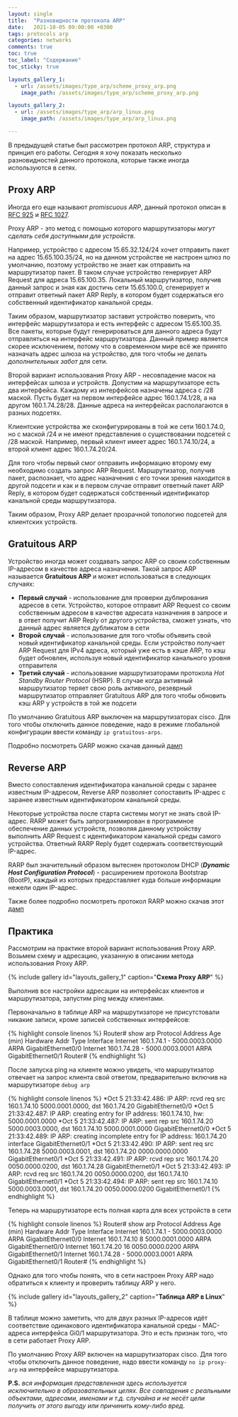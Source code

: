 ```yaml
---
layout: single
title:  "Разновидности протокола ARP"
date:   2021-10-05 09:00:00 +0300
tags: protocols arp 
categories: networks
comments: true
toc: true
toc_label: "Содержание"
toc_sticky: true

layouts_gallery_1:
  - url: /assets/images/type_arp/scheme_proxy_arp.png
    image_path: /assets/images/type_arp/scheme_proxy_arp.png

layouts_gallery_2:
  - url: /assets/images/type_arp/arp_linux.png
    image_path: /assets/images/type_arp/arp_linux.png

---
```


В предыдущей статье был рассмотрен протокол ARP, структура и принцип его работы. Сегодня я хочу показать несколько разновидностей данного протокола, которые также иногда используются в сетях.

## Proxy ARP

Иногда его еще называют *promiscuous ARP*, данный протокол описан в [RFC 925](https://www.rfc-editor.org/rfc/rfc925.html) и [RFC 1027](https://www.rfc-editor.org/rfc/rfc1027.html).

Proxy ARP - это метод с помощью которого маршрутизаторы *могут сделать себя доступными для устройств*. 

Например, устройство с адресом 15.65.32.124/24 хочет отправить пакет на адрес 15.65.100.35/24, но на данном устройстве не настроен шлюз по умолчанию, поэтому устройство не знает как отправить на маршрутизатор пакет. В таком случае устройство генерирует ARP Request для адреса 15.65.100.35. Локальный маршрутизатор, получив данный запрос и зная как достичь сети 15.65.100.0, сгенерирует и отправит ответный пакет ARP Reply, в котором будет содержаться его собственный идентификатор канальной среды. 

Таким образом, маршрутизатор заставит устройство поверить, что интерфейс маршрутизатора и есть интерфейс с адресом 15.65.100.35. Все пакеты, которые будут генерироваться для данного адреса будут отправляться на интерфейс маршрутизатора. Данный пример является скорее исключением, потому что в современном мире всё же принято назначать адрес шлюза на устройство, для того чтобы не делать *дополнительных забот* для сети.

Второй вариант использования Proxy ARP - несовпадение масок на интерфейсах шлюза и устройств. Допустим на маршрутизаторе есть два интерфейса. Каждому из интерфейсов назначены адреса с /28 маской. Пусть будет на первом интерфейсе адрес 160.1.74.1/28, а на другом 160.1.74.28/28. Данные адреса на интерфейсах располагаются в разных подсетях. 

Клиентские устройства же сконфигурированы в той же сети 160.1.74.0, но с маской /24 и не имеют представления о существовании подсетей с /28 маской. Например, первый клиент имеет адрес 160.1.74.10/24, а второй клиент адрес 160.1.74.20/24. 

Для того чтобы первый смог отправить информацию второму ему необходимо создать запрос ARP Request. Маршрутизатор, получив пакет, распознает, что адрес назначения с его точки зрения находится в другой подсети и как и в первом случае отправит ответный пакет ARP Reply, в котором будет содержаться собственный идентификатор канальной среды маршрутизатора.

Таким образом, Proxy ARP делает прозрачной топологию подсетей для клиентских устройств.

## Gratuitous ARP

Устройство иногда может создавать запрос ARP со своим собственным IP-адресом в качестве адреса назначения. Такой запрос ARP называется **Gratuitous ARP** и может использоваться в следующих случаях:

* **Первый случай** - использование для проверки дублирования адресов в сети. Устройство, которое отправит ARP Request со своим собственным адресом в качестве адресата назначения в запросе и в ответ получит ARP Reply от другого устройства, сможет узнать, что данный адрес является дубликатом в сети
* **Второй случай** - использование для того чтобы объявить свой новый идентификатор канальной среды. Если устройство получает ARP Request для IPv4 адреса, который уже есть в кэше ARP, то кэш будет обновлен, используя новый идентификатор канального уровня отправителя
* **Третий случай** - использование маршрутизаторами протокола *Hot Standby Router Protocol* (HSRP). В случае когда активный маршрутизатор теряет свою роль активного, резеврный маршрутизатор отправляет Gratuitous ARP для того чтобы обновить кэш ARP у устройств в той же подсети

По умолчанию Gratuitous ARP выключен на маршрутизаторах cisco. Для того чтобы отключить данное поведение, надо в режиме глобальной конфигурации ввести команду `ip gratuitous-arps`.

Подробно посмотреть GARP можно скачав данный [дамп](/assets/pcap/garp.pcapng)

## Reverse ARP

Вместо сопоставления идентификатора канальной среды с заранее известным IP-адресом, Reverse ARP позволяет сопоставить IP-адрес с заранее известным идентификатором канальной среды. 

Некоторые устройства после старта системы могут не знать свой IP-адрес. RARP может быть запрограммирован в программное обеспечение данных устройств, позволяя данному устройству выполнить ARP Request с идентификатором канальной среды самого устройства. Ответный RARP Reply будет содержать соответствующий IP-адрес.

RARP был значительный образом вытеснен протоколом DHCP (***Dynamic Host Configuration Protocol***) - расширением протокола Bootstrap (BootP), каждый из которых предоставляет куда больше информации нежели один IP-адрес.

Также более подробно посмотреть протокол RARP можно скачав этот [дамп](/assets/pcap/rarp.pcap)

## Практика

Рассмотрим на практике второй вариант использования Proxy ARP. Возьмем схему и адресацию, указанную в описании метода использования Proxy ARP.

{% include gallery id="layouts_gallery_1" caption="**Схема Proxy ARP**" %}

Выполнив все настройки адресации на интерфейсах клиентов и маршрутизатора, запустим ping между клиентами.

Первоначально в таблице ARP на маршрутизаторе не присутстовали никакие записи, кроме записей собственных интерфейсов:

{% highlight console linenos %}
Router# show arp
Protocol  Address          Age (min)  Hardware Addr   Type   Interface
Internet  160.1.74.1              -   5000.0003.0000  ARPA   GigabitEthernet0/0
Internet  160.1.74.28             -   5000.0003.0001  ARPA   GigabitEthernet0/1
Router#
{% endhighlight %}

После запуска ping на клиенте можно увидеть, что маршрутизатор отвечает на запрос клиента свой ответом, предварительно включив на маршрутизаторе `debug arp`

{% highlight console linenos %}
*Oct  5 21:33:42.486: IP ARP: rcvd req src 160.1.74.10 5000.0001.0000, dst 160.1.74.20 GigabitEthernet0/0
*Oct  5 21:33:42.487: IP ARP: creating entry for IP address: 160.1.74.10, hw: 5000.0001.0000
*Oct  5 21:33:42.487: IP ARP: sent rep src 160.1.74.20 5000.0003.0000,
                 dst 160.1.74.10 5000.0001.0000 GigabitEthernet0/0
*Oct  5 21:33:42.489: IP ARP: creating incomplete entry for IP address: 160.1.74.20 interface GigabitEthernet0/1
*Oct  5 21:33:42.490: IP ARP: sent req src 160.1.74.28 5000.0003.0001,
                 dst 160.1.74.20 0000.0000.0000 GigabitEthernet0/1
*Oct  5 21:33:42.491: IP ARP: rcvd rep src 160.1.74.20 0050.0000.0200, dst 160.1.74.28 GigabitEthernet0/1
*Oct  5 21:33:42.493: IP ARP: rcvd req src 160.1.74.20 0050.0000.0200, dst 160.1.74.10 GigabitEthernet0/1
*Oct  5 21:33:42.494: IP ARP: sent rep src 160.1.74.10 5000.0003.0001,
                 dst 160.1.74.20 0050.0000.0200 GigabitEthernet0/1
{% endhighlight %}

Теперь на маршрутизаторе есть полная карта для всех устройств в сети

{% highlight console linenos %}
Router# show arp
Protocol  Address          Age (min)  Hardware Addr   Type   Interface
Internet  160.1.74.1              -   5000.0003.0000  ARPA   GigabitEthernet0/0
Internet  160.1.74.10             8   5000.0001.0000  ARPA   GigabitEthernet0/0
Internet  160.1.74.20            16   0050.0000.0200  ARPA   GigabitEthernet0/1
Internet  160.1.74.28             -   5000.0003.0001  ARPA   GigabitEthernet0/1
Router#
{% endhighlight %}

Однако для того чтобы понять, что в сети настроен Proxy ARP надо обратиться к клиенту и проверить таблицу ARP у него. 

{% include gallery id="layouts_gallery_2" caption="**Таблица ARP в Linux**" %}

В таблице можно заметить, что для двух разных IP-адресов идёт соответствие одинакового идентификатора канальной среды - MAC-адреса интерфейса Gi0/1 маршрутизатора. Это и есть признак того, что в сети работает Proxy ARP.

По умолчанию Proxy ARP включен на маршрутизаторах cisco. Для того чтобы отключить данное поведение, надо ввести команду `no ip proxy-arp` на интерфейсе маршрутизатора.

**P.S.** *вся информация представленная здесь используется исключительно в образовательных целях. Все совпадения с реальными объектами, адресами, именами и т.д. случайна и не несёт цели получить от этого выгоду или причинить кому-либо вред.*